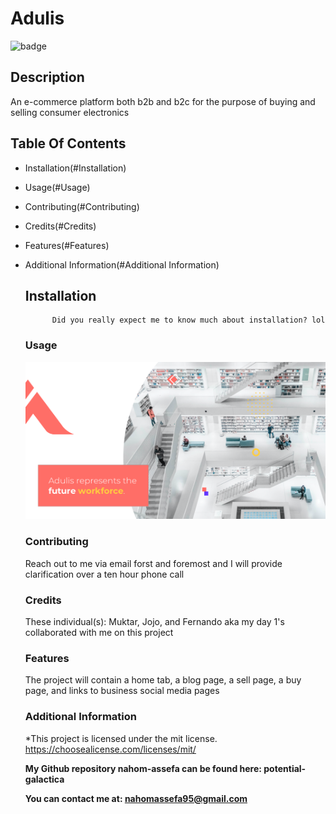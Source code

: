 # Adulis

  ![badge](https://img.shields.io/badge/license-mit-green)

  ## Description
   An e-commerce platform both b2b and b2c for the purpose of buying and selling consumer electronics

  ## Table Of Contents
* Installation(#Installation)
* Usage(#Usage)
* Contributing(#Contributing)
* Credits(#Credits)
* Features(#Features)
* Additional Information(#Additional Information)
  
  ## Installation
            Did you really expect me to know much about installation? lol

  ### Usage
  ![](adulis.png)

  ### Contributing
    Reach out to me via email forst and foremost and I will provide clarification over a ten hour phone call

  ### Credits
  These individual(s): Muktar, Jojo, and Fernando aka my day 1's collaborated with me on this project

  ### Features
  The project will contain a home tab, a blog page, a sell page, a buy page, and links to business social media pages


  ### Additional Information 

  *This project is licensed under the mit license. https://choosealicense.com/licenses/mit/


  **My Github repository nahom-assefa can be found here: potential-galactica**

  **You can contact me at: nahomassefa95@gmail.com**  
  
